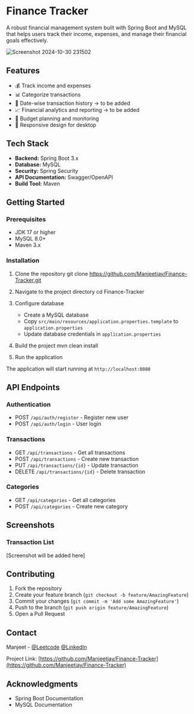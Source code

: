# Finance Tracker

A robust financial management system built with Spring Boot and MySQL that helps users track their income, expenses, and manage their financial goals effectively.

![Screenshot 2024-10-30 231502](https://github.com/user-attachments/assets/770a03b0-f32b-4b94-b98f-c8f63c1f4ba6)


## Features


- 💰 Track income and expenses
- 📊 Categorize transactions
- 📅 Date-wise transaction history -> to be added
- 📈 Financial analytics and reporting -> to be added
- 🎯 Budget planning and monitoring
- 📱 Responsive design for desktop

## Tech Stack

- **Backend:** Spring Boot 3.x
- **Database:** MySQL
- **Security:** Spring Security
- **API Documentation:** Swagger/OpenAPI
- **Build Tool:** Maven

## Getting Started

### Prerequisites

- JDK 17 or higher
- MySQL 8.0+
- Maven 3.x

### Installation

1. Clone the repository
  git clone https://github.com/Manjeetjay/Finance-Tracker.git

2. Navigate to the project directory
  cd Finance-Tracker

3. Configure database
   - Create a MySQL database
   - Copy `src/main/resources/application.properties.template` to `application.properties`
   - Update database credentials in `application.properties`

4. Build the project
   mvn clean install
   
5. Run the application


The application will start running at `http://localhost:8080`

## API Endpoints

### Authentication
- POST `/api/auth/register` - Register new user
- POST `/api/auth/login` - User login

### Transactions
- GET `/api/transactions` - Get all transactions
- POST `/api/transactions` - Create new transaction
- PUT `/api/transactions/{id}` - Update transaction
- DELETE `/api/transactions/{id}` - Delete transaction

### Categories
- GET `/api/categories` - Get all categories
- POST `/api/categories` - Create new category

## Screenshots

### Transaction List
[Screenshot will be added here]

## Contributing

1. Fork the repository
2. Create your feature branch (`git checkout -b feature/AmazingFeature`)
3. Commit your changes (`git commit -m 'Add some AmazingFeature'`)
4. Push to the branch (`git push origin feature/AmazingFeature`)
5. Open a Pull Request


## Contact

Manjeet - [@Leetcode](https://leetcode.com/u/clowncoder/) [@LinkedIn](https://www.linkedin.com/in/manjeetjay/)

Project Link: [https://github.com/Manjeetjay/Finance-Tracker](https://github.com/Manjeetjay/Finance-Tracker)

## Acknowledgments

* Spring Boot Documentation
* MySQL Documentation
